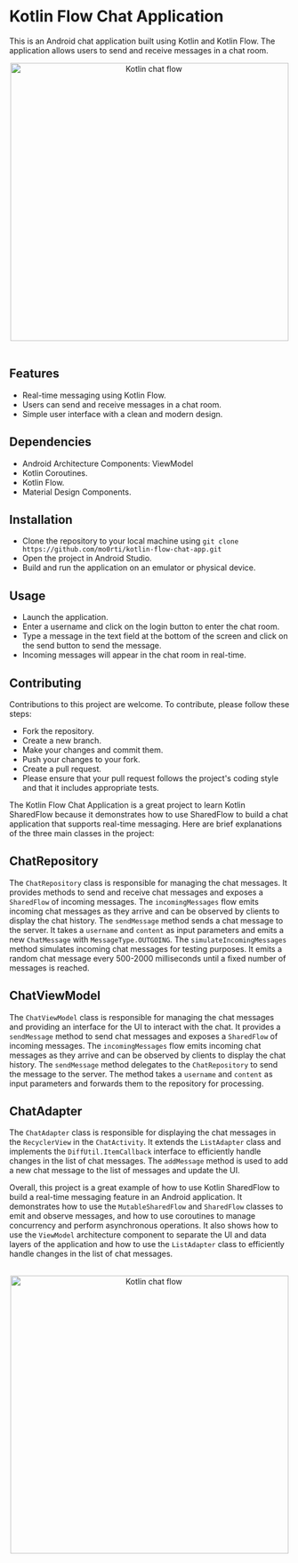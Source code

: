 # Kotlin Flow Chat Application
This is an Android chat application built using Kotlin and Kotlin Flow. The application allows users to send and receive messages in a chat room.

<div align="center">
  <img src="./media/legacy-chat-list-screenshot.png" alt="Kotlin chat flow" width=500>
</div>

<br/>

## Features
- Real-time messaging using Kotlin Flow.
- Users can send and receive messages in a chat room.
- Simple user interface with a clean and modern design.

## Dependencies
- Android Architecture Components: ViewModel
- Kotlin Coroutines.
- Kotlin Flow.
- Material Design Components.

## Installation
- Clone the repository to your local machine using `git clone https://github.com/mo0rti/kotlin-flow-chat-app.git`
- Open the project in Android Studio.
- Build and run the application on an emulator or physical device.

## Usage
- Launch the application.
- Enter a username and click on the login button to enter the chat room.
- Type a message in the text field at the bottom of the screen and click on the send button to send the message.
- Incoming messages will appear in the chat room in real-time.

## Contributing
Contributions to this project are welcome. To contribute, please follow these steps:

- Fork the repository.
- Create a new branch.
- Make your changes and commit them.
- Push your changes to your fork.
- Create a pull request.
- Please ensure that your pull request follows the project's coding style and that it includes appropriate tests.

The Kotlin Flow Chat Application is a great project to learn Kotlin SharedFlow because it demonstrates how to use SharedFlow to build a chat application that supports real-time messaging.
Here are brief explanations of the three main classes in the project:
## ChatRepository
The `ChatRepository` class is responsible for managing the chat messages. It provides methods to send and receive chat messages and exposes a `SharedFlow` of incoming messages. The `incomingMessages` flow emits incoming chat messages as they arrive and can be observed by clients to display the chat history. The `sendMessage` method sends a chat message to the server. It takes a `username` and `content` as input parameters and emits a new `ChatMessage` with `MessageType.OUTGOING`. The `simulateIncomingMessages` method simulates incoming chat messages for testing purposes. It emits a random chat message every 500-2000 milliseconds until a fixed number of messages is reached.

## ChatViewModel
The `ChatViewModel` class is responsible for managing the chat messages and providing an interface for the UI to interact with the chat. It provides a `sendMessage` method to send chat messages and exposes a `SharedFlow` of incoming messages. The `incomingMessages` flow emits incoming chat messages as they arrive and can be observed by clients to display the chat history. The `sendMessage` method delegates to the `ChatRepository` to send the message to the server. The method takes a `username` and `content` as input parameters and forwards them to the repository for processing.

## ChatAdapter
The `ChatAdapter` class is responsible for displaying the chat messages in the `RecyclerView` in the `ChatActivity`. It extends the `ListAdapter` class and implements the `DiffUtil.ItemCallback` interface to efficiently handle changes in the list of chat messages. The `addMessage` method is used to add a new chat message to the list of messages and update the UI.

Overall, this project is a great example of how to use Kotlin SharedFlow to build a real-time messaging feature in an Android application. It demonstrates how to use the `MutableSharedFlow` and `SharedFlow` classes to emit and observe messages, and how to use coroutines to manage concurrency and perform asynchronous operations. It also shows how to use the `ViewModel` architecture component to separate the UI and data layers of the application and how to use the `ListAdapter` class to efficiently handle changes in the list of chat messages.

<br/>

<div align="center">
  <img src="./media/legacy-chat-recording.gif" alt="Kotlin chat flow" width=500>
</div>

<br/>
